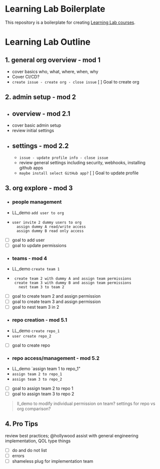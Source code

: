 # Learning Lab Boilerplate

This repository is a boilerplate for creating [Learning Lab courses](https://lab.github.com/docs/).

# Learning Lab Outline

## 1. general org overview - mod 1
- cover basics who, what, where, when, why
- Cover CI/CD?
- `create issue - create org - close issue`
[ ] Goal to create org

## 2. admin setup - mod 2
- ## overview - mod 2.1
- cover basic admin setup
- review initial settings
- ## settings - mod 2.2
  - `issue - update profile info - close issue`
  - review general settings including security, webhooks, installing github apps
  - `maybe install select GitHub app?`
[ ] Goal to update profile

## 3. org explore - mod 3
- ### people management
- LL_demo `add user to org`
- 
    ```
    user invite 2 dummy users to org
      assign dummy A read/write access
      assign dummy B read only access
    ```
- [ ] goal to add user
- [ ] goal to update permissions

- ### teams - mod 4
- LL_demo `create team 1`
- 
     ```
      create team 2 with dummy A and assign team permissions
      create team 3 with dummy B and assign team permissions
        nest team 3 to team 2 
     ```
- [ ] goal to create team 2 and assign permission
- [ ] goal to create team 3 and assign permission
- [ ] goal to nest team 3 in 2

- ### repo creation - mod 5.1
- LL_demo 
`create repo_1`
- `user create repo_2`
- [ ] goal to create repo

- ### repo access/management - mod 5.2
- LL_demo `assign team 1 to repo_1"
- `assign team 2 to repo_1`
- `assign team 3 to repo_2`
- [ ] goal to assign team 2 to repo 1
- [ ] goal to assign team 3 to repo 2

> ll_demo to modify individual permission on team?
> settings for repo vs org comparison?

## 4. Pro Tips
review best practices; @hollywood assist with general engineering implementation, QOL type things 
  - [ ] do and do not list
  - [ ] errors
  - [ ] shameless plug for implementation team
